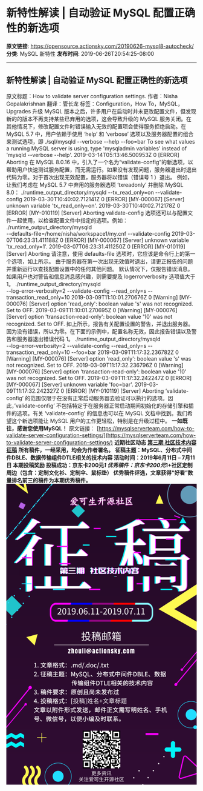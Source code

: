 # 新特性解读 | 自动验证 MySQL 配置正确性的新选项

**原文链接**: https://opensource.actionsky.com/20190626-mysql8-autocheck/
**分类**: MySQL 新特性
**发布时间**: 2019-06-26T20:54:25-08:00

---

## 新特性解读 | 自动验证 MySQL 配置正确性的新选项
原文标题：How to validate server configuration settings.
作者：Nisha Gopalakrishnan
翻译：管长龙
标签：Configuration，How To，MySQL，Upgrades
升级 MySQL 版本之后，许多用户在启动时并未更改配置文件，但发现新的的版本不再支持某些已弃用的选项，这会导致升级的 MySQL 服务关闭。在其他情况下，修改配置文件时错误输入无效的配置项会使得服务拒绝启动。在 MySQL 5.7 中，用户依赖于使用 &#8216;help&#8217; 和 &#8216;verbose&#8217; 选项以及服务器配置的组合来测试选项，即 
./sql/mysqld --verbose --help --foo=bar
To see what values a running MySQL server is using, type
'mysqladmin variables' instead of 'mysqld --verbose --help'.
2019-03-14T05:13:46.500953Z 0 [ERROR] Aborting
在 MySQL 8.0.16 中，引入了一个名为“validate-config”的新选项，以帮助用户快速测试服务配置，而无需运行。如果没有发现问题，服务器退出时退出代码为零。对于首次出现无效配置，服务器将以错误（错误号 1 ）退出。
例如，让我们考虑在 MySQL 5.7 中弃用的服务器选项 &#8216;txreadonly&#8217; 并删除 MySQL 8.0：
./runtime_output_directory/mysqld --tx_read_only=on --validate-config
2019-03-30T10:40:02.712141Z 0 [ERROR] [MY-000067] [Server] unknown variable
'tx_read_only=on'.
2019-03-30T10:40:02.712178Z 0 [ERROR] [MY-010119] [Server] Aborting
validate-config 选项还可以与配置文件一起使用，以检查配置文件中指定的选项。例如：
./runtime_output_directory/mysqld \
--defaults-file=/home/nisha/workspace1/my.cnf --validate-config
2019-03-07T06:23:31.411188Z 0 [ERROR] [MY-000067] [Server] unknown variable
'tx_read_only=1'.
2019-03-07T06:23:31.411250Z 0 [ERROR] [MY-010119] [Server] Aborting
请注意，使用 defaults-file 选项时，它应该是命令行上的第一个选项，如上所示。
由于服务器在第一次出现无效值时退出，请更正报告的问题并重新运行以查找配置设置中的任何其他问题。
默认情况下，仅报告错误消息。如果用户也对警告和信息消息感兴趣，则需要提及 logerrorverbosity 选项值大于1。
./runtime_output_directory/mysqld \
--log-error-verbosity=2 --validate-config --read_only=s --transaction_read_only=10
2019-03-09T11:10:01.270676Z 0 [Warning] [MY-000076] [Server] option 'read_only': boolean value 's' was not recognized. Set to OFF.
2019-03-09T11:10:01.270695Z 0 [Warning] [MY-000076] [Server] option 'transaction-read-only': boolean value '10' was not recognized. Set to OFF.
如上所示，报告有关配置设置的警告，并退出服务器。因为没有错误，所以为零。在下面的示例中，配置名称无效，因此报告错误以及警告和服务器退出错误代码 1。
./runtime_output_directory/mysqld \
--log-error-verbosity=2 --validate-config --read_only=s --transaction_read_only=10 --foo=bar
2019-03-09T11:17:32.236782Z 0 [Warning] [MY-000076] [Server] option 'read_only': boolean value 's' was not recognized. Set to OFF.
2019-03-09T11:17:32.236796Z 0 [Warning] [MY-000076] [Server] option 'transaction-read-only': boolean value '10' was not recognized. Set to OFF.
2019-03-09T11:17:32.242247Z 0 [ERROR] [MY-000067] [Server] unknown variable 'foo=bar'.
2019-03-09T11:17:32.242327Z 0 [ERROR] [MY-010119] [Server] Aborting
&#8216;validate-config&#8217; 的范围仅限于在没有正常启动服务器去验证可以执行的选项。因此，&#8217;validate-config&#8217; 不包括特定于在服务器正常启动期间初始化的存储引擎和插件的选项。有关 &#8216;validate-config&#8217; 的信息也可以在 MySQL 文档中找到。我们希望这个新选项能让 MySQL 用户的工作更轻松，特别是在升级过程中。
**一如既往，感谢您使用MySQL！**
原文链接：
[https://mysqlserverteam.com/how-to-validate-server-configuration-settings/](https://mysqlserverteam.com/how-to-validate-server-configuration-settings/)
**近期社区动态**
**[第三期 社区技术内容征稿](http://mp.weixin.qq.com/s?__biz=MzU2NzgwMTg0MA==&mid=2247484778&idx=2&sn=0050d6c324e4d958950d34a29c2f8994&chksm=fc96e7f5cbe16ee3eb36d47a15e19a89ed459c8d24588a080d1bb849dc6d5f0816a72aafe35f&scene=21#wechat_redirect)**
**所有稿件，一经采用，均会为作者署名。**
**征稿主题：**MySQL、分布式中间件DBLE、数据传输组件DTLE相关的技术内容
**活动时间：**2019年6月11日 &#8211; 7月11日
**本期投稿奖励**
投稿成功：京东卡200元*1
优秀稿件：京东卡200元*1+社区定制周边（包含：定制文化衫、定制伞、鼠标垫）
**优秀稿件评选，文章获得****“好看****”****数量排名前三****的稿件为本期优秀稿件。**
![](.img/defe0cd6.png)